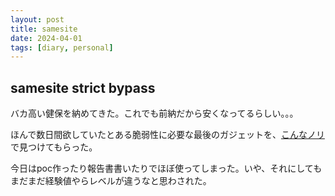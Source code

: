 ```yaml
---
layout: post
title: samesite 
date: 2024-04-01
tags: [diary, personal]
---
```


## samesite strict bypass
バカ高い健保を納めてきた。これでも前納だから安くなってるらしい。。。

ほんで数日間欲していたとある脆弱性に必要な最後のガジェットを、[こんなノリ](https://twitter.com/RyotaK_Private/status/1774381278495973464)で見つけてもらった。

今日はpoc作ったり報告書書いたりでほぼ使ってしまった。いや、それにしてもまだまだ経験値やらレベルが違うなと思わされた。
